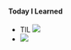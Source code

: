 #### Today I Learned
- TIL <a href="https://github.com/sin09135/TIL" target="_blank"><img src="https://img.shields.io/badge/git repo-eeeeee?style=flat-square&logo=github&logoColor=a3a3a3"/></a>
-  <a href="https://datapilots.tistory.com/" target="_blank"><img src="https://img.shields.io/badge/DataPilot Tistory-ffffff?style=for-the-badge&logo=tistory&logoColor=000000"/></a>
